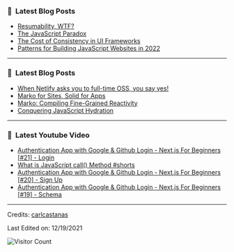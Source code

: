 ### 📕 &nbsp;**Latest Blog Posts**
<!-- BLOG-POST-LIST:START -->
- [Resumability, WTF?](https://dev.to/this-is-learning/resumability-wtf-2gcm)
- [The JavaScript Paradox](https://dev.to/this-is-learning/the-javascript-paradox-2njj)
- [The Cost of Consistency in UI Frameworks](https://dev.to/this-is-learning/the-cost-of-consistency-in-ui-frameworks-4agi)
- [Patterns for Building JavaScript Websites in 2022](https://dev.to/this-is-learning/patterns-for-building-javascript-websites-in-2022-5a93)
<!-- BLOG-POST-LIST:END -->

-----

### 📕 &nbsp;**Latest Blog Posts**
<!-- BLOG-POST-LIST:START -->
- [When Netlify asks you to full-time OSS, you say yes!](https://dev.to/ryansolid/when-netlify-asks-you-to-full-time-oss-you-say-yes-5ccf)
- [Marko for Sites, Solid for Apps](https://dev.to/this-is-learning/marko-for-sites-solid-for-apps-2c7d)
- [Marko: Compiling Fine-Grained Reactivity](https://dev.to/ryansolid/marko-compiling-fine-grained-reactivity-4lk4)
- [Conquering JavaScript Hydration](https://dev.to/this-is-learning/conquering-javascript-hydration-a9f)
<!-- BLOG-POST-LIST:END -->

-----

### 📕 &nbsp;**Latest Youtube Video**
<!-- YOUTUBE:START -->
- [Authentication App with Google &amp; Github Login - Next.js For Beginners [#21] - Login](https://www.youtube.com/watch?v=GQ0iMonRcJ4)
- [What is JavaScript call&lpar;&rpar; Method #shorts](https://www.youtube.com/watch?v=uvYQsII5-2s)
- [Authentication App with Google &amp; Github Login - Next.js For Beginners [#20] - Sign Up](https://www.youtube.com/watch?v=FT3d5GELPg8)
- [Authentication App with Google &amp; Github Login - Next.js For Beginners [#19] - Schema](https://www.youtube.com/watch?v=53VEf66w-bs)
<!-- YOUTUBE:END -->

-----
Credits: [carlcastanas](https://github.com/carlcastanas)

Last Edited on: 12/19/2021

![Visitor Count](https://profile-counter.glitch.me/{carlcastanas}/count.svg)
